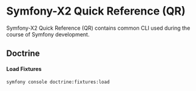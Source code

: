 # Symfony-X2 Quick Reference (QR)

Symfony-X2 Quick Reference (QR) contains common CLI used during the course of Symfony development.




## Doctrine

#### Load Fixtures
   ```bash
   symfony console doctrine:fixtures:load
   ```
